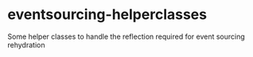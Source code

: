 # eventsourcing-helperclasses
Some helper classes to handle the reflection required for event sourcing rehydration

